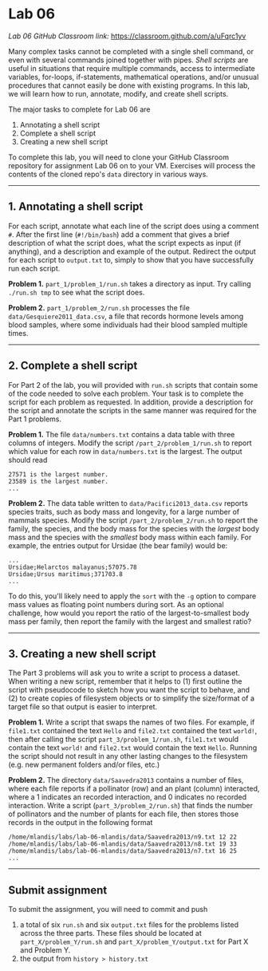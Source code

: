 # Lab 06

*Lab 06 GitHub Classroom link:* https://classroom.github.com/a/uFqrc1yv

Many complex tasks cannot be completed with a single shell command, or even with several commands joined together with pipes. *Shell scripts* are useful in situations that require multiple commands, access to intermediate variables, for-loops, if-statements, mathematical operations, and/or unusual procedures that cannot easily be done with existing programs. In this lab, we will learn how to run, annotate, modify, and create shell scripts.

The major tasks to complete for Lab 06 are
1. Annotating a shell script
2. Complete a shell script
3. Creating a new shell script

To complete this lab, you will need to clone your GitHub Classroom repository for assignment Lab 06 on to your VM. Exercises will process the contents of the cloned repo's `data` directory in various ways.

---

## 1. Annotating a shell script

For each script, annotate what each line of the script does using a comment `#`. After the first line (`#!/bin/bash`) add a comment that gives a brief description of what the script does, what the script expects as input (if anything), and a description and example of the output. Redirect the output for each script to `output.txt` to, simply to show that you have successfully run each script.

**Problem 1.** `part_1/problem_1/run.sh` takes a directory as input. Try calling `./run.sh tmp` to see what the script does.

**Problem 2.** `part_1/problem_2/run.sh` processes the file `data/Gesquiere2011_data.csv`, a file that records hormone levels among blood samples, where some individuals had their blood sampled multiple times.


---

## 2. Complete a shell script

For Part 2 of the lab, you will provided with `run.sh` scripts that contain some of the code needed to solve each problem. Your task is to complete the script for each problem as requested. In addition, provide a description for the script and annotate the scripts in the same manner was required for the Part 1 problems.

**Problem 1.** The file `data/numbers.txt` contains a data table with three columns of integers. Modify the script `/part_2/problem_1/run.sh` to report which value for each row in `data/numbers.txt` is the largest. The output should read
```
27571 is the largest number.
23589 is the largest number.
...
```


**Problem 2.** The data table written to `data/Pacifici2013_data.csv` reports species traits, such as body mass and longevity, for a large number of mammals species. Modify the script `/part_2/problem_2/run.sh` to report the family, the species, and the body mass for the species with the *largest* body mass and the species with the *smallest* body mass within each family. For example, the entries output for Ursidae (the bear family) would be:
```
...
Ursidae;Helarctos malayanus;57075.78
Ursidae;Ursus maritimus;371703.8
...
```
To do this, you'll likely need to apply the `sort` with the `-g` option to compare mass values as floating point numbers during sort. As an optional challenge, how would you report the ratio of the largest-to-smallest body mass per family, then report the family with the largest and smallest ratio?

---

## 3. Creating a new shell script
The Part 3 problems will ask you to write a script to process a dataset. When writing a new script, remember that it helps to (1) first outline the script with pseudocode to sketch how you want the script to behave, and (2) to create copies of filesystem objects or to simplify the size/format of a target file so that output is easier to interpret. 

**Problem 1.** Write a script that swaps the names of two files. For example, if `file1.txt` contained the text `Hello` and `file2.txt` contained the text `world!`, then after calling the script `part_3/problem_1/run.sh`, `file1.txt` would contain the text `world!` and `file2.txt` would contain the text `Hello`. Running the script should not result in any other lasting changes to the filesystem (e.g. new permanent folders and/or files, etc.)

**Problem 2.** The directory `data/Saavedra2013` contains a number of files, where each file reports if a pollinator (row) and an plant (column) interacted, where a 1 indicates an recorded interaction, and 0 indicates no recorded interaction. Write a script (`part_3/problem_2/run.sh`) that finds the number of pollinators and the number of plants for each file, then stores those records in the output in the following format
```
/home/mlandis/labs/lab-06-mlandis/data/Saavedra2013/n9.txt 12 22
/home/mlandis/labs/lab-06-mlandis/data/Saavedra2013/n8.txt 19 33
/home/mlandis/labs/lab-06-mlandis/data/Saavedra2013/n7.txt 16 25
...
```

---

## Submit assignment

To submit the assignment, you will need to commit and push
1. a total of six `run.sh` and six `output.txt` files for the problems listed across the three parts. These files should be located at `part_X/problem_Y/run.sh` and `part_X/problem_Y/output.txt` for Part X and Problem Y.
2. the output from `history > history.txt`
